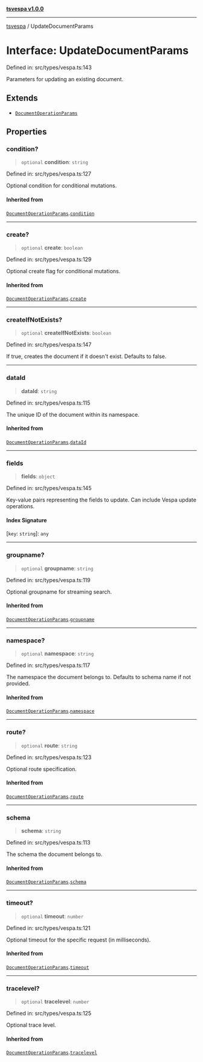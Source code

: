 [**tsvespa v1.0.0**](../README.md)

***

[tsvespa](../README.md) / UpdateDocumentParams

# Interface: UpdateDocumentParams

Defined in: src/types/vespa.ts:143

Parameters for updating an existing document.

## Extends

- [`DocumentOperationParams`](DocumentOperationParams.md)

## Properties

### condition?

> `optional` **condition**: `string`

Defined in: src/types/vespa.ts:127

Optional condition for conditional mutations.

#### Inherited from

[`DocumentOperationParams`](DocumentOperationParams.md).[`condition`](DocumentOperationParams.md#condition)

***

### create?

> `optional` **create**: `boolean`

Defined in: src/types/vespa.ts:129

Optional create flag for conditional mutations.

#### Inherited from

[`DocumentOperationParams`](DocumentOperationParams.md).[`create`](DocumentOperationParams.md#create)

***

### createIfNotExists?

> `optional` **createIfNotExists**: `boolean`

Defined in: src/types/vespa.ts:147

If true, creates the document if it doesn't exist. Defaults to false.

***

### dataId

> **dataId**: `string`

Defined in: src/types/vespa.ts:115

The unique ID of the document within its namespace.

#### Inherited from

[`DocumentOperationParams`](DocumentOperationParams.md).[`dataId`](DocumentOperationParams.md#dataid)

***

### fields

> **fields**: `object`

Defined in: src/types/vespa.ts:145

Key-value pairs representing the fields to update. Can include Vespa update operations.

#### Index Signature

\[`key`: `string`\]: `any`

***

### groupname?

> `optional` **groupname**: `string`

Defined in: src/types/vespa.ts:119

Optional groupname for streaming search.

#### Inherited from

[`DocumentOperationParams`](DocumentOperationParams.md).[`groupname`](DocumentOperationParams.md#groupname)

***

### namespace?

> `optional` **namespace**: `string`

Defined in: src/types/vespa.ts:117

The namespace the document belongs to. Defaults to schema name if not provided.

#### Inherited from

[`DocumentOperationParams`](DocumentOperationParams.md).[`namespace`](DocumentOperationParams.md#namespace)

***

### route?

> `optional` **route**: `string`

Defined in: src/types/vespa.ts:123

Optional route specification.

#### Inherited from

[`DocumentOperationParams`](DocumentOperationParams.md).[`route`](DocumentOperationParams.md#route)

***

### schema

> **schema**: `string`

Defined in: src/types/vespa.ts:113

The schema the document belongs to.

#### Inherited from

[`DocumentOperationParams`](DocumentOperationParams.md).[`schema`](DocumentOperationParams.md#schema)

***

### timeout?

> `optional` **timeout**: `number`

Defined in: src/types/vespa.ts:121

Optional timeout for the specific request (in milliseconds).

#### Inherited from

[`DocumentOperationParams`](DocumentOperationParams.md).[`timeout`](DocumentOperationParams.md#timeout)

***

### tracelevel?

> `optional` **tracelevel**: `number`

Defined in: src/types/vespa.ts:125

Optional trace level.

#### Inherited from

[`DocumentOperationParams`](DocumentOperationParams.md).[`tracelevel`](DocumentOperationParams.md#tracelevel)
